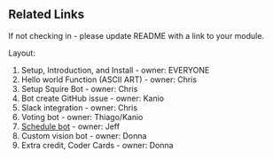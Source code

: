 ## Related Links

If not checking in - please update README with a link to your module.

Layout:

1. Setup, Introduction, and Install - owner: EVERYONE
2. Hello world Function (ASCII ART) - owner: Chris
3. Setup Squire Bot - owner: Chris
4. Bot create GitHub issue - owner: Kanio
5. Slack integration - owner: Chris
6. Voting bot - owner: Thiago/Kanio
7. [Schedule bot](7-scheduler-bot/README.md) - owner: Jeff
8. Custom vision bot - owner: Donna
9. Extra credit, Coder Cards - owner: Donna
